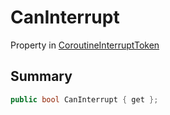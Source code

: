 # CanInterrupt

Property in [CoroutineInterruptToken](broken-reference)

## Summary

```csharp
public bool CanInterrupt { get };
```
